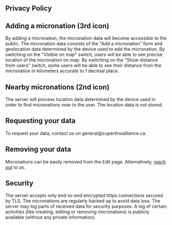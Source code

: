 <section>
    <h1>Privacy Policy</h1>
    <h2> Adding a micronation (3rd icon)</h2>
    <p>
        By adding a micronation, the micronation data will become accessible to the public.
        The micronation data consists of the "Add a micronation" form and geolocation data determined by the device used to add the micronation.
        By switching on the "Visible on map" switch, users will be able to see precise location of the micronation on map.
        By switching on the "Show distance from users" switch, some users will be able to see their distance from the micronation in kilometers accurate to 1 decimal place.
    </p>
    <h2> Nearby micronations (2nd icon)</h2>
    <p>
        The server will process location data determined by the device used in order to find micronations near to the user. The location data is not stored.
    </p>
    <h2> Requesting your data </h2>
    <p>
        To request your data, contact us on general@cupertinoalliance.ca.
    </p>
    <h2> Removing your data </h2>
    <p>
        Micronations can be easily removed from the Edit page.
        Alternatively, <a href="/about.html">reach out</a> to us.
    </p>
    <h2> Security </h2>
    <p>
        The server accepts only end-to-end encrypted https connections secured by TLS.
        The micronations are regularly backed up to avoid data loss.
        The server may log parts of received data for security purposes.
        A log of certain activities (like creating, editing or removing micronations) is publicly available (without any private information).
    </p>
</section>